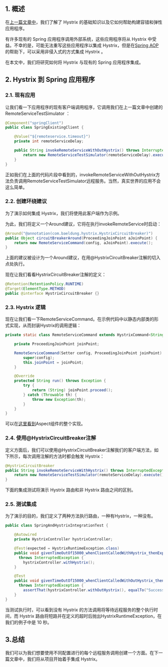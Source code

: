 ## 1. 概述

在[上一篇文章中](https://www.baeldung.com/introduction-to-hystrix)，我们了解了 Hystrix 的基础知识以及它如何帮助构建容错和弹性应用程序。

有许多现有的 Spring 应用程序调用外部系统，这些应用程序将从 Hystrix 中受益。不幸的是，可能无法重写这些应用程序以集成 Hystrix，但是在[Spring AOP](https://docs.spring.io/spring/docs/current/spring-framework-reference/html/aop.html)的帮助下，可以采用非侵入式的方式集成 Hystrix 。

在本文中，我们将研究如何将 Hystrix 与现有的 Spring 应用程序集成。

## 2. Hystrix 到 Spring 应用程序

### 2.1. 现有应用

让我们看一下应用程序的现有客户端调用程序，它调用我们在上一篇文章中创建的RemoteServiceTestSimulator ：

```java
@Component("springClient")
public class SpringExistingClient {

    @Value("${remoteservice.timeout}")
    private int remoteServiceDelay;

    public String invokeRemoteServiceWithOutHystrix() throws InterruptedException {
        return new RemoteServiceTestSimulator(remoteServiceDelay).execute();
    }
}
```

正如我们在上面的代码片段中看到的，invokeRemoteServiceWithOutHystrix方法负责调用RemoteServiceTestSimulator远程服务。当然，真实世界的应用不会这么简单。

### 2.2. 创建环绕建议

为了演示如何集成 Hystrix，我们将使用此客户端作为示例。

为此，我们将定义一个Around建议，它将在执行invokeRemoteService时启动：

```java
@Around("@annotation(com.baeldung.hystrix.HystrixCircuitBreaker)")
public Object circuitBreakerAround(ProceedingJoinPoint aJoinPoint) {
    return new RemoteServiceCommand(config, aJoinPoint).execute();
}
```

上面的建议被设计为一个Around建议，在用@HystrixCircuitBreaker注解的切入点处执行。

现在让我们看看HystrixCircuitBreaker注解的定义：

```java
@Retention(RetentionPolicy.RUNTIME)
@Target(ElementType.METHOD)
public @interface HystrixCircuitBreaker {}
```

### 2.3. Hystrix 逻辑

现在让我们看一下RemoteServiceCommand。在示例代码中以静态内部类的形式实现，从而封装Hystrix的调用逻辑：

```java
private static class RemoteServiceCommand extends HystrixCommand<String> {

    private ProceedingJoinPoint joinPoint;

    RemoteServiceCommand(Setter config, ProceedingJoinPoint joinPoint) {
        super(config);
        this.joinPoint = joinPoint;
    }

    @Override
    protected String run() throws Exception {
        try {
            return (String) joinPoint.proceed();
        } catch (Throwable th) {
            throw new Exception(th);
        }
    }
}
```

可以在[这里看到](https://github.com/eugenp/tutorials/blob/master/hystrix/src/main/java/com/baeldung/hystrix/HystrixAspect.java)Aspect组件的整个实现。

### 2.4. 使用@HystrixCircuitBreaker注解

定义方面后，我们可以使用@HystrixCircuitBreaker注解我们的客户端方法，如下所示，每次调用注解的方法时都会触发 Hystrix：

```java
@HystrixCircuitBreaker
public String invokeRemoteServiceWithHystrix() throws InterruptedException{
    return new RemoteServiceTestSimulator(remoteServiceDelay).execute();
}
```

下面的集成测试将演示 Hystrix 路由和非 Hystrix 路由之间的区别。

### 2.5. 测试集成

为了演示的目的，我们定义了两种方法执行路由，一种有Hystrix，一种没有。

```java
public class SpringAndHystrixIntegrationTest {

    @Autowired
    private HystrixController hystrixController;

    @Test(expected = HystrixRuntimeException.class)
    public void givenTimeOutOf15000_whenClientCalledWithHystrix_thenExpectHystrixRuntimeException()
      throws InterruptedException {
        hystrixController.withHystrix();
    }

    @Test
    public void givenTimeOutOf15000_whenClientCalledWithOutHystrix_thenExpectSuccess()
      throws InterruptedException {
        assertThat(hystrixController.withOutHystrix(), equalTo("Success"));
    }
}

```

当测试执行时，可以看到没有 Hystrix 的方法调用将等待远程服务的整个执行时间，而 Hystrix 路由将短路并在定义的超时后抛出HystrixRuntimeException，在我们的例子中是 10 秒。

## 3.总结

我们可以为我们想要使用不同配置进行的每个远程服务调用创建一个方面。在下一篇文章中，我们将从项目开始着手集成 Hystrix。